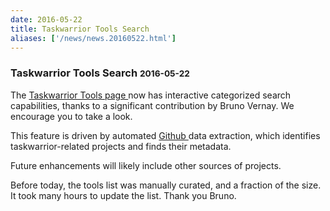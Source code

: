 ```yaml
---
date: 2016-05-22
title: Taskwarrior Tools Search
aliases: ['/news/news.20160522.html']
---
```

<div class="col-md-8 main">
 <div class="row">
  <h3>
   Taskwarrior Tools Search
   <small>
    2016-05-22
   </small>
  </h3>
  <p>
   The
   <a href="/tools/">
    Taskwarrior Tools page
   </a>
   now has interactive
            categorized search capabilities, thanks to a significant contribution
            by Bruno Vernay. We encourage you to take a look.
  </p>
  <p>
   This feature is driven by automated
   <a href="https://github.com">
    Github
   </a>
   data extraction, which identifies taskwarrior-related projects and
            finds their metadata.
  </p>
  <p>
   Future enhancements will likely include other sources of projects.
  </p>
  <p>
   Before today, the tools list was manually curated, and a fraction of
            the size. It took many hours to update the list. Thank you Bruno.
  </p>
  <br/>
  <br/>
 </div>
</div>

